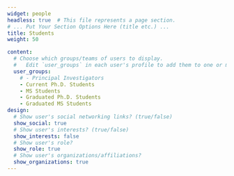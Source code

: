 ```yaml
---
widget: people
headless: true  # This file represents a page section.
# ... Put Your Section Options Here (title etc.) ...
title: Students
weight: 50

content:
  # Choose which groups/teams of users to display.
  #   Edit `user_groups` in each user's profile to add them to one or more of these groups.
  user_groups:
    # - Principal Investigators
    - Current Ph.D. Students
    - MS Students
    - Graduated Ph.D. Students
    - Graduated MS Students
design:
  # Show user's social networking links? (true/false)
  show_social: true
  # Show user's interests? (true/false)
  show_interests: false
  # Show user's role?
  show_role: true
  # Show user's organizations/affiliations?
  show_organizations: true
---
```

